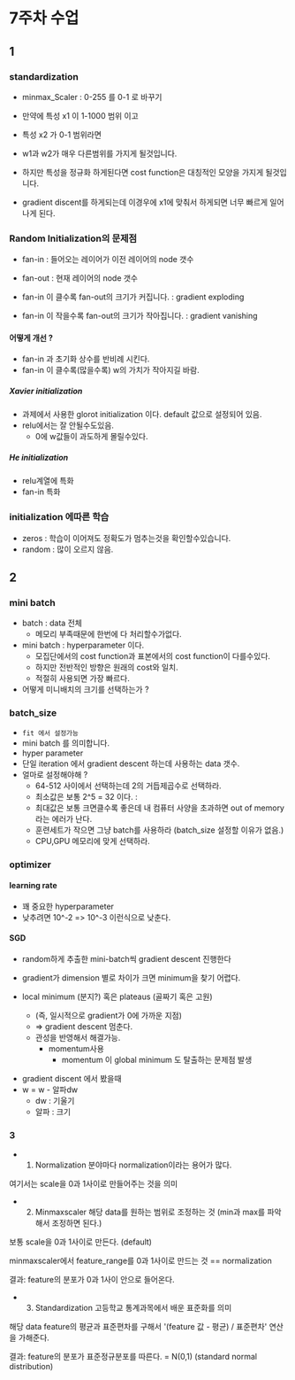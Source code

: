 # 7주차 수업

## 1

### standardization

- minmax_Scaler : 0-255 를 0-1 로 바꾸기

- 만약에 특성 x1 이 1-1000 범위 이고
- 특성 x2 가 0-1 범위라면
- w1과 w2가 매우 다른범위를 가지게 될것입니다.
- 하지만 특성을 정규화 하게된다면 cost function은 대칭적인 모양을 가지게 될것입니다.
- gradient discent를 하게되는데 이경우에 x1에 맞춰서 하게되면 너무 빠르게 일어나게 된다.

### Random Initialization의 문제점

- fan-in : 들어오는 레이어가 이전 레이어의 node 갯수
- fan-out : 현재 레이어의 node 갯수

- fan-in 이 클수록 fan-out의 크기가 커집니다. : gradient exploding
- fan-in 이 작을수록 fan-out의 크기가 작아집니다. : gradient vanishing

#### 어떻게 개선 ?

- fan-in 과 초기화 상수를 반비례 시킨다.
- fan-in 이 클수록(많을수록) w의 가치가 작아지길 바람.

##### Xavier initialization

- 과제에서 사용한 glorot initialization 이다. default 값으로 설정되어 있음.
- relu에서는 잘 안될수도있음.
  - 0에 w값들이 과도하게 몰릴수있다.

##### He initialization

- relu계열에 특화
- fan-in 특화

### initialization 에따른 학습

- zeros : 학습이 이어져도 정확도가 멈추는것을 확인할수있습니다.
- random : 많이 오르지 않음.

## 2

### mini batch

- batch : data 전체
  - 메모리 부족때문에 한번에 다 처리할수가없다.
- mini batch : hyperparameter 이다.
  - 모집단에서의 cost function과 표본에서의 cost function이 다를수있다.
  - 하지만 전반적인 방향은 원래의 cost와 일치.
  - 적절히 사용되면 가장 빠르다.
- 어떻게 미니배치의 크기를 선택하는가 ?

### batch_size

- `fit 에서 설정가능`
- mini batch 를 의미합니다.
- hyper parameter
- 단일 iteration 에서 gradient descent 하는데 사용하는 data 갯수.
- 얼마로 설정해야해 ?
  - 64-512 사이에서 선택하는데 2의 거듭제곱수로 선택하라.
  - 최소값은 보통 2^5 = 32 이다. :
  - 최대값은 보통 크면클수록 좋은데 내 컴퓨터 사양을 초과하면 out of memory 라는 에러가 난다.
  - 훈련세트가 작으면 그냥 batch를 사용하라 (batch_size 설정할 이유가 없음.)
  - CPU,GPU 메모리에 맞게 선택하라.

### optimizer

#### learning rate

- 꽤 중요한 hyperparameter
- 낮추려면 10^-2 => 10^-3 이런식으로 낮춘다.

#### SGD

- random하게 추출한 mini-batch씩 gradient descent 진행한다
- gradient가 dimension 별로 차이가 크면 minimum을 찾기 어렵다.

- local minimum (분지?) 혹은 plateaus (골짜기 혹은 고원)
  - (즉, 일시적으로 gradient가 0에 가까운 지점)
  - => gradient descent 멈춘다.
  - 관성을 반영해서 해결가능.
    - momentum사용
      - momentum 이 global minimum 도 탈출하는 문제점 발생

* gradient discent 에서 봤을때
* w = w - 알파dw
  - dw : 기울기
  - 알파 : 크기

### 3

- 1. Normalization
     분야마다 normalization이라는 용어가 많다.

여기서는 scale을 0과 1사이로 만들어주는 것을 의미

- 2. Minmaxscaler
     해당 data를 원하는 범위로 조정하는 것 (min과 max를 파악해서 조정하면 된다.)

보통 scale을 0과 1사이로 만든다. (default)

minmaxscaler에서 feature_range를 0과 1사이로 만드는 것 == normalization

결과: feature의 분포가 0과 1사이 안으로 들어온다.

- 3. Standardization
     고등학교 통계과목에서 배운 표준화를 의미

해당 data feature의 평균과 표준편차를 구해서 '(feature 값 - 평균) / 표준편차' 연산을 가해준다.

결과: feature의 분포가 표준정규분포를 따른다. = N(0,1) (standard normal distribution)

